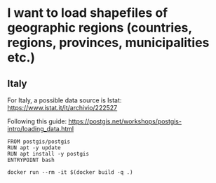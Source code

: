 # I want to load shapefiles of geographic regions (countries, regions, provinces, municipalities etc.)


## Italy
For Italy, a possible data source is Istat: https://www.istat.it/it/archivio/222527

Following this guide:
https://postgis.net/workshops/postgis-intro/loading_data.html

```
FROM postgis/postgis
RUN apt -y update
RUN apt install -y postgis
ENTRYPOINT bash
```

```
docker run --rm -it $(docker build -q .)
```